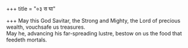 +++
title = "०३ स घा"

+++
May this God Savitar, the Strong and Mighty, the Lord of precious wealth, vouchsafe us treasures.  
     May he, advancing his far-spreading lustre, bestow on us the food that feedeth mortals.
